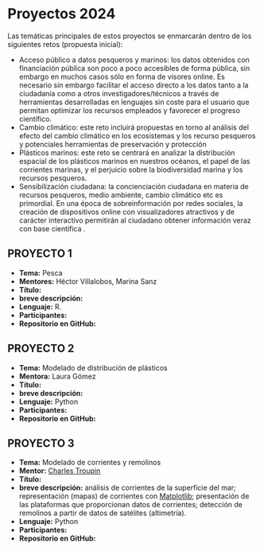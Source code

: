 # Proyectos 2024

Las temáticas principales de estos proyectos se enmarcarán dentro de los siguientes retos (propuesta inicial):  
-	Acceso público a datos pesqueros y marinos: los datos obtenidos con financiación pública son poco a poco accesibles de forma pública, sin embargo en muchos casos sólo en forma de visores online. Es necesario sin embargo facilitar el acceso directo a los datos tanto a la ciudadanía como a otros investigadores/técnicos a través de herramientas desarrolladas en lenguajes sin coste para el usuario que permitan optimizar los recursos empleados y favorecer el progreso científico.
-	Cambio climático: este reto incluirá propuestas en torno al análisis del efecto del cambio climático en los ecosistemas y los recurso pesqueros y potenciales herramientas de preservación y protección 
-	Plásticos marinos: este reto se centrará en analizar la distribución espacial de los plásticos marinos en nuestros océanos, el papel  de las corrientes marinas, y el perjuicio sobre la biodiversidad marina y los recursos pesqueros. 
- Sensibilización ciudadana: la concienciación ciudadana en materia de recursos pesqueros, medio ambiente, cambio climático etc es primordial. En una época de sobreinformación por redes sociales, la creación de dispositivos online con visualizadores atractivos y de carácter interactivo permitirán al ciudadano obtener información veraz con base científica .


## PROYECTO 1

- **Tema:** Pesca
- **Mentores:** Héctor Villalobos, Marina Sanz
- **Título:**
- **breve descripción:** 
- **Lenguaje:** R. 
- **Participantes:** 
- **Repositorio en GitHub:** 

## PROYECTO 2

- **Tema:** Modelado de distribución de plásticos
- **Mentora:** Laura Gómez
- **Título:** 
- **breve descripción:** 
- **Lenguaje:** Python
- **Participantes:** 
- **Repositorio en GitHub:** 

## PROYECTO 3

- **Tema:** Modelado de corrientes y remolinos
- **Mentor:** [Charles Troupin](https://github.com/ctroupin/)
- **Título:** 
- **breve descripción:** análisis de corrientes de la superficie del mar; representación (mapas) de corrientes con [Matplotlib](https://matplotlib.org/); presentación de las plataformas que proporcionan datos de corrientes; detección de remolinos a partir de datos de satélites (altimetría).
- **Lenguaje:** Python
- **Participantes:** 
- **Repositorio en GitHub:** 
